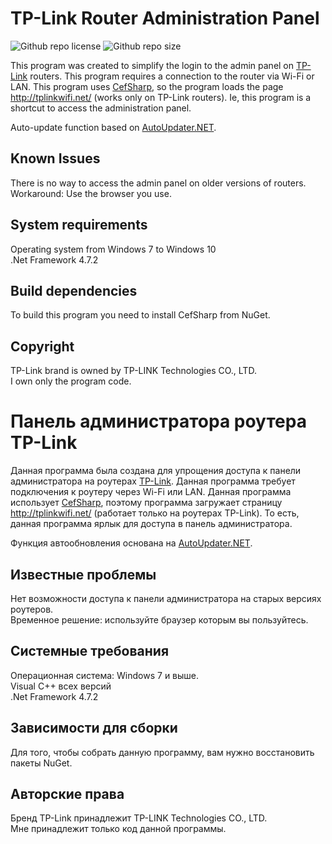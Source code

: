 # TP-Link Router Administration Panel

![Github repo license](https://img.shields.io/github/license/KagamineP/tplrap) ![Github repo size](https://img.shields.io/github/languages/code-size/KagamineP/tplrap)

This program was created to simplify the login to the admin panel on [TP-Link](https://tp-link.com/) routers. This program requires a connection to the router via Wi-Fi or LAN. This program uses [CefSharp](https://github.com/cefsharp/CefSharp), so the program loads the page http://tplinkwifi.net/ (works only on TP-Link routers). Ie, this program is a shortcut to access the administration panel. 

Auto-update function based on [AutoUpdater.NET](https://github.com/ravibpatel/AutoUpdater.NET).

Known Issues
------------
There is no way to access the admin panel on older versions of routers. 
Workaround: Use the browser you use.

System requirements
-------------------
Operating system from Windows 7 to Windows 10  
.Net Framework 4.7.2

Build dependencies
------------------
To build this program you need to install CefSharp from NuGet.

Copyright
---------
TP-Link brand is owned by TP-LINK Technologies CO., LTD.  
I own only the program code.

# Панель администратора роутера TP-Link 

Данная программа была создана для упрощения доступа к панели администратора на роутерах [TP-Link](https://tp-link.com/). Данная программа требует подключения к роутеру через Wi-Fi или LAN. Данная программа использует [CefSharp](https://github.com/cefsharp/CefSharp), поэтому программа загружает страницу http://tplinkwifi.net/ (работает только на роутерах TP-Link). То есть, данная программа ярлык для доступа в панель администратора.  

Функция автообновления основана на [AutoUpdater.NET](https://github.com/ravibpatel/AutoUpdater.NET).

Известные проблемы
------------------
Нет возможности доступа к панели администратора на старых версиях роутеров.  
Временное решение: используйте браузер которым вы пользуйтесь. 

Системные требования
--------------------
Операционная система: Windows 7 и выше.  
Visual C++ всех версий  
.Net Framework 4.7.2

Зависимости для сборки
-----------------------
Для того, чтобы собрать данную программу, вам нужно восстановить пакеты NuGet.

Авторские права
---------------
Бренд TP-Link принадлежит TP-LINK Technologies CO., LTD.  
Мне принадлежит только код данной программы.

